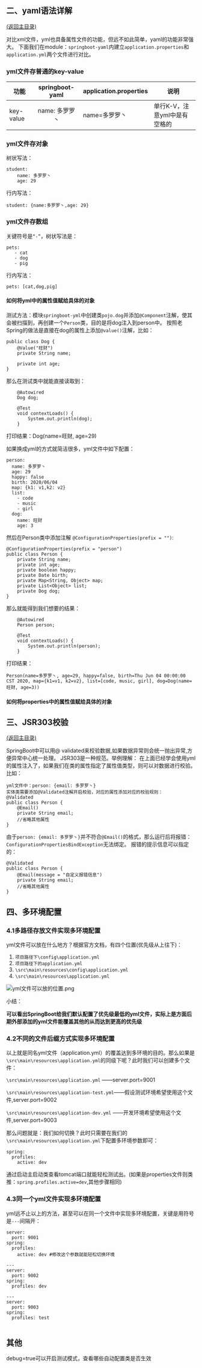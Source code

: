 ## 二、yaml语法详解

[(返回主目录)](https://github.com/MajorTooooom/SpringBoot)

对比xml文件，yml也具备属性文件的功能，但远不如此简单，yaml的功能非常强大。
下面我们在module：`springboot-yaml`内建立`application.properties`和`application.yml`两个文件进行对比。

### yml文件存普通的key-value

| 功能  | springboot-yaml | application.properties    | 说明  |
|-------|:---:|-----------|-------|
| key-value  | name: 多罗罗丶 | name=多罗罗丶     | 单行K-V，注意yml中是有空格的 |

### yml文件存对象

树状写法：

```
student:
    name: 多罗罗丶
    age: 29
```

行内写法：
```
student: {name:多罗罗丶,age: 29}
```
### yml文件存数组

关键符号是`“-”`，树状写法是：
```
pets:
   - cat
   - dog
   - pig
```
行内写法：
```
pets: [cat,dog,pig]
```

#### 如何将yml中的属性值赋给具体的对象

测试方法：模块`springboot-yml`中创建类`pojo.dog`并添加`@Component`注解，使其会被扫描到，再创建一个`Person`类，目的是将dog注入到person中。
按照老Spring的做法是直接在dog的属性上添加`@value()`注解，比如：
```
public class Dog {
    @Value("旺财")
    private String name;
    
    private int age;
}
```
那么在测试类中就能直接读取到：

```
    @Autowired
    Dog dog;

    @Test
    void contextLoads() {
        System.out.println(dog);
    }
```
打印结果：Dog(name=旺财, age=29)

如果换成yml的方式就简洁很多，yml文件中如下配置：
```
person:
  name: 多罗罗丶
  age: 29
  happy: false
  birth: 2020/06/04
  map: {k1: v1,k2: v2}
  list:
    - code
    - music
    - girl
  dog:
    name: 旺财
    age: 3
```
然后在Person类中添加注解 `@ConfigurationProperties(prefix = "")`:
```
@ConfigurationProperties(prefix = "person")
public class Person {
    private String name;
    private int age;
    private boolean happy;
    private Date birth;
    private Map<String, Object> map;
    private List<Object> list;
    private Dog dog;
}
```
那么就能得到我们想要的结果：
```
    @Autowired
    Person person;

    @Test
    void contextLoads() {
        System.out.println(person);
    }
```
打印结果：
```
Person(name=多罗罗丶, age=29, happy=false, birth=Thu Jun 04 00:00:00 CST 2020, map={k1=v1, k2=v2}, list=[code, music, girl], dog=Dog(name=旺财, age=3))
```
#### 如何将properties中的属性值赋给具体的对象





## 三、JSR303校验

[(返回主目录)](https://github.com/MajorTooooom/SpringBoot)

SpringBoot中可以用@ validated来校验数据,如果数据异常则会统一抛出异常,方便异常中心统一处理。
JSR303是一种规范。举例理解：
在上面已经学会使用yml的属性注入了，如果我们在类的属性指定了属性值类型，则可以对数据进行校验。比如：
```
yml文件中：person: {email: 多罗罗丶}
实体类需要添加@Validated注解开启校验，对应的属性添加对应的校验规则：
@Validated
public class Person {
    @Email()
    private String email;
    //省略其他属性
}
```
由于`person: {email: 多罗罗丶}`并不符合`@Email()`的格式，那么运行后将报错：`ConfigurationPropertiesBindException`无法绑定。
报错的提示信息可以指定的：
```
@Validated
public class Person {
    @Email(message = "自定义报错信息")
    private String email;
    //省略其他属性
}
```

## 四、多环境配置

### 4.1多路径存放文件实现多环境配置

yml文件可以放在什么地方？根据官方文档，有四个位置(优先级从上往下)：
1. `项目路径下\config\application.yml`
2. `项目路径下的application.yml`
3. `\src\main\resources\config\application.yml`
4. `\src\main\resources\application.yml`

![yml文件可以放的位置.png](https://github.com/MajorTooooom/SpringBoot/blob/master/images/yml%E6%96%87%E4%BB%B6%E5%8F%AF%E4%BB%A5%E6%94%BE%E7%9A%84%E4%BD%8D%E7%BD%AE.png)

小结：

**可以看出SpringBoot给我们默认配置了优先级最低的yml文件，实际上是方面后期外部添加的yml文件能覆盖其他的从而达到更高的优先级**

### 4.2不同的文件后缀方式实现多环境配置

以上就是同名yml文件（application.yml）的覆盖达到多环境的目的。那么如果是`\src\main\resources\application.yml`的同级下呢？此时我们可以创建多个文件：

`\src\main\resources\application.yml`     ——server.port=9001

`\src\main\resources\application-test.yml`——假设测试环境希望使用这个文件,server.port=9002

`\src\main\resources\application-dev.yml` ——开发环境希望使用这个文件,server.port=9003

那么问题就是：我们如何切换？此时只需要在我们的`\src\main\resources\application.yml`下配置多环境参数即可：
```
spring:
  profiles:
    active: dev
```

通过启动主启动类查看tomcat端口就能轻松测试出。(如果是properties文件则类推：`spring.profiles.active=dev`,其他步骤相同)

### 4.3同一个yml文件实现多环境配置

yml远不止以上的方法，甚至可以在同一个文件中实现多环境配置，关键是用符号是`---`间隔开：
```
server:
  port: 9001
spring:
  profiles:
    active: dev #修改这个参数就能轻松切换环境

---
server:
  port: 9002
spring:
  profiles: dev

---
server:
  port: 9003
spring:
  profiles: test
  
```


## 其他
debug=true可以开启测试模式，查看哪些自动配置类是否生效